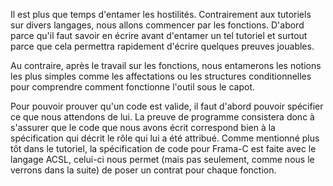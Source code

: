Il est plus que temps d'entamer les hostilités. Contrairement aux tutoriels 
sur divers langages, nous allons commencer par les fonctions. D'abord parce 
qu'il faut savoir en écrire avant d'entamer un tel tutoriel et surtout 
parce que cela permettra rapidement d'écrire quelques preuves jouables.

Au contraire, après le travail sur les fonctions, nous entamerons les notions 
les plus simples comme les affectations ou les structures conditionnelles pour 
comprendre comment fonctionne l'outil sous le capot.

Pour pouvoir prouver qu'un code est valide, il faut d'abord pouvoir spécifier 
ce que nous attendons de lui. La preuve de programme consistera donc à s'assurer 
que le code que nous avons écrit correspond bien à la spécification qui décrit
le rôle qui lui a été attribué. Comme mentionné plus tôt dans le tutoriel, la 
spécification de code pour Frama-C est faite avec le langage ACSL, celui-ci 
nous permet (mais pas seulement, comme nous le verrons dans la suite) de poser
un contrat pour chaque fonction.